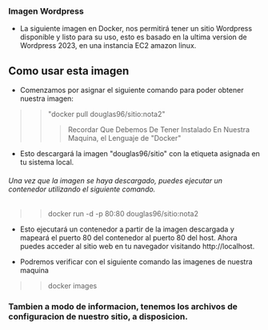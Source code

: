 ### Imagen Wordpress 

- La siguiente imagen en Docker, nos permitirá tener un sitio Wordpress disponible y listo para su uso, esto es basado en la ultima version de Wordpress 2023, en una instancia EC2 amazon linux. 

## Como usar esta imagen

- Comenzamos por asignar el siguiente comando para poder obtener nuestra imagen: 

>>"docker pull douglas96/sitio:nota2"
>>>Recordar Que Debemos De Tener Instalado En Nuestra Maquina, el Lenguaje de "Docker"
- Esto descargará la imagen "douglas96/sitio" con la etiqueta asignada en tu sistema local.

###### Una vez que la imagen se haya descargado, puedes ejecutar un contenedor utilizando el siguiente comando.

>> docker run -d -p 80:80 douglas96/sitio:nota2

- Esto ejecutará un contenedor a partir de la imagen descargada y mapeará el puerto 80 del contenedor al puerto 80 del host. Ahora puedes acceder al sitio web en tu navegador visitando http://localhost.

- Podremos verificar con el siguiente comando las imagenes de nuestra maquina
>> docker images

### Tambien a modo de informacion, tenemos los archivos de configuracion de nuestro sitio, a disposicion. 
